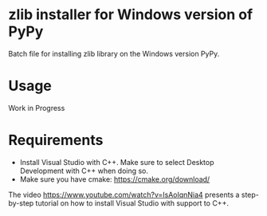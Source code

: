 # zlib installer for Windows version of PyPy

Batch file for installing zlib library on the Windows version PyPy.

# Usage

Work in Progress

# Requirements

- Install Visual Studio with C++. Make sure to select Desktop Development with C++ when doing so.
- Make sure you have cmake: https://cmake.org/download/

The video https://www.youtube.com/watch?v=IsAoIqnNia4 presents a step-by-step tutorial
on how to install Visual Studio with support to C++.
